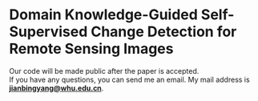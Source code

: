 # Domain Knowledge-Guided Self-Supervised Change Detection for Remote Sensing Images
Our code will be made public after the paper is accepted.   
If you have any questions, you can send me an email. My mail address is **jianbingyang@whu.edu.cn**.  

